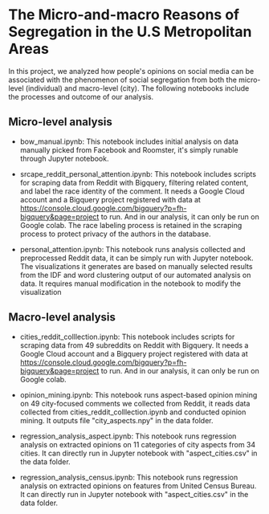 # The Micro-and-macro Reasons of Segregation in the U.S Metropolitan Areas

In this project, we analyzed how people's opinions on social media can be associated with the phenomenon of social segregation from both the micro-level (individual) and macro-level (city). The following notebooks include the processes and outcome of our analysis.

## Micro-level analysis

- bow_manual.ipynb: This notebook includes initial analysis on data manually picked from Facebook and Roomster, it's simply runable through Jupyter notebook.

- srcape_reddit_personal_attention.ipynb: This notebook includes scripts for scraping data from Reddit with Bigquery, filtering related content, and label the race identity of the comment. It needs a Google Cloud account and a Bigquery project registered with data at https://console.cloud.google.com/bigquery?p=fh-bigquery&page=project to run. And in our analysis, it can only be run on Google colab. The race labeling process is retained in the scraping process to protect privacy of the authors in the database.

- personal_attention.ipynb: This notebook runs analysis collected and preprocessed Reddit data, it can be simply run with Jupyter notebook. The visualizations it generates are based on manually selected results from the IDF and word clustering output of our automated analysis on data. It requires manual modification in the notebook to modify the visualization

## Macro-level analysis

- cities_reddit_colllection.ipynb: This notebook includes scripts for scraping data from 49 subreddits on Reddit with Bigquery. It needs a Google Cloud account and a Bigquery project registered with data at https://console.cloud.google.com/bigquery?p=fh-bigquery&page=project to run. And in our analysis, it can only be run on Google colab. 

- opinion_mining.ipynb: This notebook runs aspect-based opinion mining on 49 city-focused comments we collected from Reddit, it reads data collected from cities_reddit_colllection.ipynb and conducted opinion mining. It outputs file "city_aspects.npy" in the data folder.

- regression_analysis_aspect.ipynb: This notebook runs regression analysis on extracted opinions on 11 categories of city aspects from 34 cities. It can directly run in Jupyter notebook with "aspect_cities.csv" in the data folder.

- regression_analysis_census.ipynb: This notebook runs regression analysis on extracted opinions on features from United Census Bureau. It can directly run in Jupyter notebook with "aspect_cities.csv" in the data folder.




